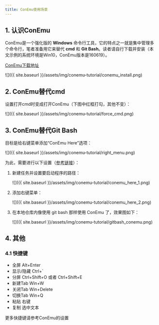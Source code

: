 ```yaml
---
title: ConEmu使用场景
---
```


## 1. 认识ConEmu

ConEmu是一个强化版的 **Windows** 命令行工具，它的特点之一就是集中管理多个命令行，笔者准备用它来替代 **cmd** 和 **Git Bash**。读者请自行下载并安装（本文示例的系统环境是Win10，ConEmu版本是160619）。

[ConEmu下载地址](http://conemu.github.io/)

![]({{ site.baseurl }}/assets/img/conemu-tutorial/conemu_install.png)

## 2. ConEmu替代cmd

设置打开cmd时变成打开ConEmu（下图中红框打勾，其他不变）：

![]({{ site.baseurl }}/assets/img/conemu-tutorial/force_cmd.png)

## 3. ConEmu替代Git Bash

目标是给右键菜单添加“ConEmu Here”选项：

![]({{ site.baseurl }}/assets/img/conemu-tutorial/right_menu.png)

为此，需要进行以下设置（[参考链接](http://superuser.com/questions/454380/git-bash-here-in-conemu)）：

1. 新建任务并设置要启动程序的路径：

    ![]({{ site.baseurl }}/assets/img/conemu-tutorial/conemu_here_1.png)

1. 添加右键菜单：

    ![]({{ site.baseurl }}/assets/img/conemu-tutorial/conemu_here_2.png)

1. 在本地仓库内像使用 git bash 那样使用 ConEmu 了，效果图如下：  

    ![]({{ site.baseurl }}/assets/img/conemu-tutorial/gitbash_conemu.png)

## 4. 其他

### 4.1 快捷键  

- 全屏 Alt+Enter
- 显示/隐藏 Ctrl+`
- 分屏 Ctrl+Shift+O 或者 Ctrl+Shift+E
- 新建Tab Win+W
- 关闭Tab Win+Delete
- 切换Tab Win+Q
- 粘贴 右键
- 复制 选中文本  

更多快捷键请参考ConEmu的设置